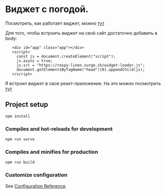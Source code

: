 # Виджет с погодой. 
 Посмотреть, как работает виджет, можно [тут](https://raspy-linen.surge.sh/)
 
 Для того, чтобы встроить виджет на свой сайт достаточно добавить в body: 
 ```
    <div id="app" class="app"></div>
    <script>
      const js = document.createElement("script");
      js.async = true;
      js.src = "https://raspy-linen.surge.sh/widget-loader.js";
      document.getElementsByTagName("head")[0].appendChild(js);
    </script>
 ```
 
  Я встроил виджет в свое реакт-приложение. На это можно посмотреть [тут](https://scrawny-nation.surge.sh)

## Project setup
```
npm install
```

### Compiles and hot-reloads for development
```
npm run serve
```

### Compiles and minifies for production
```
npm run build
```

### Customize configuration
See [Configuration Reference](https://cli.vuejs.org/config/).

